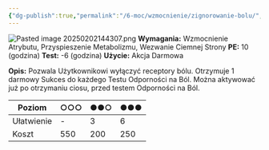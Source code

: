 ```yaml
---
{"dg-publish":true,"permalink":"/6-moc/wzmocnienie/zignorowanie-bolu/","dgPassFrontmatter":true}
---
```


![Pasted image 20250202144307.png](/img/user/6%20Obrazy/Pasted%20image%2020250202144307.png)
**Wymagania:** Wzmocnienie Atrybutu, Przyspieszenie Metabolizmu, Wezwanie Ciemnej Strony
**PE:** 10 (godzina)
**Test:** -6 (godzina)
**Użycie:** Akcja Darmowa

**Opis:** Pozwala Użytkownikowi wyłączyć receptory bólu. Otrzymuje 1 darmowy Sukces do każdego Testu Odporności na Ból. Można aktywować już po otrzymaniu ciosu, przed testem Odporności na Ból.

| Poziom     | ○○○ | ●●○ | ●●● |
| ---------- | --- | --- | --- |
| Ułatwienie | -   | 3   | 6   |
| Koszt      | 550 | 200 | 250 |
